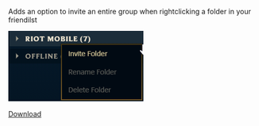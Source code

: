 Adds an option to invite an entire group when rightclicking a folder in your friendilst

<img src="../../previews/GroupInviter.png?raw=true">

[Download](<https://github.com/MashToolZ/PenguPlugins/releases/latest/download/GroupInviter.zip>)